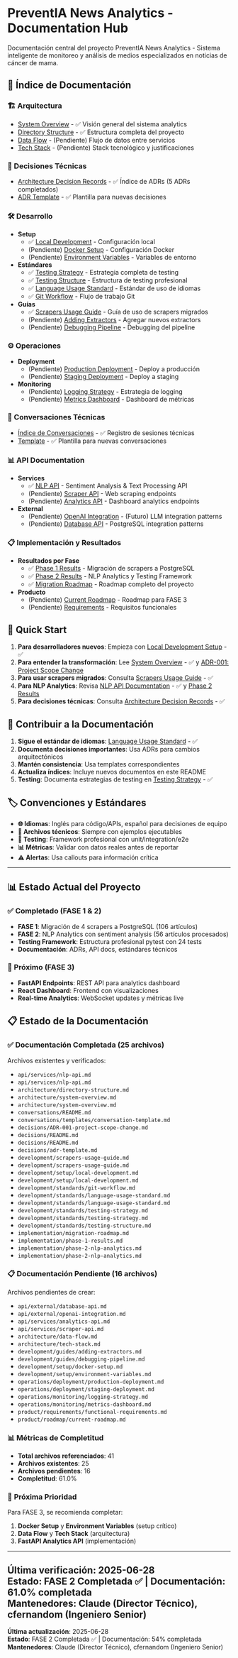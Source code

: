 # PreventIA News Analytics - Documentation Hub

Documentación central del proyecto PreventIA News Analytics - Sistema inteligente de monitoreo y análisis de medios especializados en noticias de cáncer de mama.

## 📖 Índice de Documentación

### 🏗️ Arquitectura
- [System Overview](architecture/system-overview.md) - ✅ Visión general del sistema analytics
- [Directory Structure](architecture/directory-structure.md) - ✅ Estructura completa del proyecto
- [Data Flow](architecture/data-flow.md) - (Pendiente) Flujo de datos entre servicios
- [Tech Stack](architecture/tech-stack.md) - (Pendiente) Stack tecnológico y justificaciones

### 🎯 Decisiones Técnicas
- [Architecture Decision Records](decisions/README.md) - ✅ Índice de ADRs (5 ADRs completados)
- [ADR Template](decisions/adr-template.md) - ✅ Plantilla para nuevas decisiones

### 🛠️ Desarrollo
- **Setup**
  - ✅ [Local Development](development/setup/local-development.md) - Configuración local
  - (Pendiente) [Docker Setup](development/setup/docker-setup.md) - Configuración Docker
  - (Pendiente) [Environment Variables](development/setup/environment-variables.md) - Variables de entorno
- **Estándares**
  - ✅ [Testing Strategy](development/standards/testing-strategy.md) - Estrategia completa de testing
  - ✅ [Testing Structure](development/standards/testing-structure.md) - Estructura de testing profesional
  - ✅ [Language Usage Standard](development/standards/language-usage-standard.md) - Estándar de uso de idiomas
  - ✅ [Git Workflow](development/standards/git-workflow.md) - Flujo de trabajo Git
- **Guías**
  - ✅ [Scrapers Usage Guide](development/scrapers-usage-guide.md) - Guía de uso de scrapers migrados
  - (Pendiente) [Adding Extractors](development/guides/adding-extractors.md) - Agregar nuevos extractors
  - (Pendiente) [Debugging Pipeline](development/guides/debugging-pipeline.md) - Debugging del pipeline

### ⚙️ Operaciones
- **Deployment**
  - (Pendiente) [Production Deployment](operations/deployment/production-deployment.md) - Deploy a producción
  - (Pendiente) [Staging Deployment](operations/deployment/staging-deployment.md) - Deploy a staging
- **Monitoring**
  - (Pendiente) [Logging Strategy](operations/monitoring/logging-strategy.md) - Estrategia de logging
  - (Pendiente) [Metrics Dashboard](operations/monitoring/metrics-dashboard.md) - Dashboard de métricas

### 💬 Conversaciones Técnicas
- [Índice de Conversaciones](conversations/README.md) - ✅ Registro de sesiones técnicas
- [Template](conversations/templates/conversation-template.md) - ✅ Plantilla para nuevas conversaciones

### 📊 API Documentation
- **Services**
  - ✅ [NLP API](api/services/nlp-api.md) - Sentiment Analysis & Text Processing API
  - (Pendiente) [Scraper API](api/services/scraper-api.md) - Web scraping endpoints
  - (Pendiente) [Analytics API](api/services/analytics-api.md) - Dashboard analytics endpoints
- **External**
  - (Pendiente) [OpenAI Integration](api/external/openai-integration.md) - (Futuro) LLM integration patterns
  - (Pendiente) [Database API](api/external/database-api.md) - PostgreSQL integration patterns

### 📋 Implementación y Resultados
- **Resultados por Fase**
  - ✅ [Phase 1 Results](implementation/phase-1-results.md) - Migración de scrapers a PostgreSQL
  - ✅ [Phase 2 Results](implementation/phase-2-nlp-analytics.md) - NLP Analytics y Testing Framework
  - ✅ [Migration Roadmap](implementation/migration-roadmap.md) - Roadmap completo del proyecto
- **Producto**
  - (Pendiente) [Current Roadmap](product/roadmap/current-roadmap.md) - Roadmap para FASE 3
  - (Pendiente) [Requirements](product/requirements/functional-requirements.md) - Requisitos funcionales

## 🚀 Quick Start

1. **Para desarrolladores nuevos**: Empieza con [Local Development Setup](development/setup/local-development.md) - ✅
2. **Para entender la transformación**: Lee [System Overview](architecture/system-overview.md) - ✅ y [ADR-001: Project Scope Change](decisions/ADR-001-project-scope-change.md)
3. **Para usar scrapers migrados**: Consulta [Scrapers Usage Guide](development/scrapers-usage-guide.md) - ✅
4. **Para NLP Analytics**: Revisa [NLP API Documentation](api/services/nlp-api.md) - ✅ y [Phase 2 Results](implementation/phase-2-nlp-analytics.md)
5. **Para decisiones técnicas**: Consulta [Architecture Decision Records](decisions/README.md) - ✅

## 📝 Contribuir a la Documentación

1. **Sigue el estándar de idiomas**: [Language Usage Standard](development/standards/language-usage-standard.md) - ✅
2. **Documenta decisiones importantes**: Usa ADRs para cambios arquitectónicos
3. **Mantén consistencia**: Usa templates correspondientes
4. **Actualiza índices**: Incluye nuevos documentos en este README
5. **Testing**: Documenta estrategias de testing en [Testing Strategy](development/standards/testing-strategy.md) - ✅

## 🏷️ Convenciones y Estándares

- **🌐 Idiomas**: Inglés para código/APIs, español para decisiones de equipo
- **📁 Archivos técnicos**: Siempre con ejemplos ejecutables
- **🧪 Testing**: Framework profesional con unit/integration/e2e
- **📊 Métricas**: Validar con datos reales antes de reportar
- **⚠️ Alertas**: Usa callouts para información crítica

---

## 📊 Estado Actual del Proyecto

### ✅ Completado (FASE 1 & 2)
- **FASE 1**: Migración de 4 scrapers a PostgreSQL (106 artículos)
- **FASE 2**: NLP Analytics con sentiment analysis (56 artículos procesados)
- **Testing Framework**: Estructura profesional pytest con 24 tests
- **Documentación**: ADRs, API docs, estándares técnicos

### 🚀 Próximo (FASE 3)
- **FastAPI Endpoints**: REST API para analytics dashboard
- **React Dashboard**: Frontend con visualizaciones
- **Real-time Analytics**: WebSocket updates y métricas live

## 📋 Estado de la Documentación

### ✅ **Documentación Completada (25 archivos)**
Archivos existentes y verificados:
- `api/services/nlp-api.md`
- `api/services/nlp-api.md`
- `architecture/directory-structure.md`
- `architecture/system-overview.md`
- `architecture/system-overview.md`
- `conversations/README.md`
- `conversations/templates/conversation-template.md`
- `decisions/ADR-001-project-scope-change.md`
- `decisions/README.md`
- `decisions/README.md`
- `decisions/adr-template.md`
- `development/scrapers-usage-guide.md`
- `development/scrapers-usage-guide.md`
- `development/setup/local-development.md`
- `development/setup/local-development.md`
- `development/standards/git-workflow.md`
- `development/standards/language-usage-standard.md`
- `development/standards/language-usage-standard.md`
- `development/standards/testing-strategy.md`
- `development/standards/testing-strategy.md`
- `development/standards/testing-structure.md`
- `implementation/migration-roadmap.md`
- `implementation/phase-1-results.md`
- `implementation/phase-2-nlp-analytics.md`
- `implementation/phase-2-nlp-analytics.md`

### 📋 **Documentación Pendiente (16 archivos)**
Archivos pendientes de crear:
- `api/external/database-api.md`
- `api/external/openai-integration.md`
- `api/services/analytics-api.md`
- `api/services/scraper-api.md`
- `architecture/data-flow.md`
- `architecture/tech-stack.md`
- `development/guides/adding-extractors.md`
- `development/guides/debugging-pipeline.md`
- `development/setup/docker-setup.md`
- `development/setup/environment-variables.md`
- `operations/deployment/production-deployment.md`
- `operations/deployment/staging-deployment.md`
- `operations/monitoring/logging-strategy.md`
- `operations/monitoring/metrics-dashboard.md`
- `product/requirements/functional-requirements.md`
- `product/roadmap/current-roadmap.md`

### 📊 **Métricas de Completitud**
- **Total archivos referenciados**: 41
- **Archivos existentes**: 25
- **Archivos pendientes**: 16
- **Completitud**: 61.0%

### 🎯 **Próxima Prioridad**
Para FASE 3, se recomienda completar:
1. **Docker Setup** y **Environment Variables** (setup crítico)
2. **Data Flow** y **Tech Stack** (arquitectura)
3. **FastAPI Analytics API** (implementación)

---

**Última verificación**: 2025-06-28  
**Estado**: FASE 2 Completada ✅ | Documentación: 61.0% completada  
**Mantenedores**: Claude (Director Técnico), cfernandom (Ingeniero Senior)
---

**Última actualización**: 2025-06-28  
**Estado**: FASE 2 Completada ✅ | Documentación: 54% completada  
**Mantenedores**: Claude (Director Técnico), cfernandom (Ingeniero Senior)